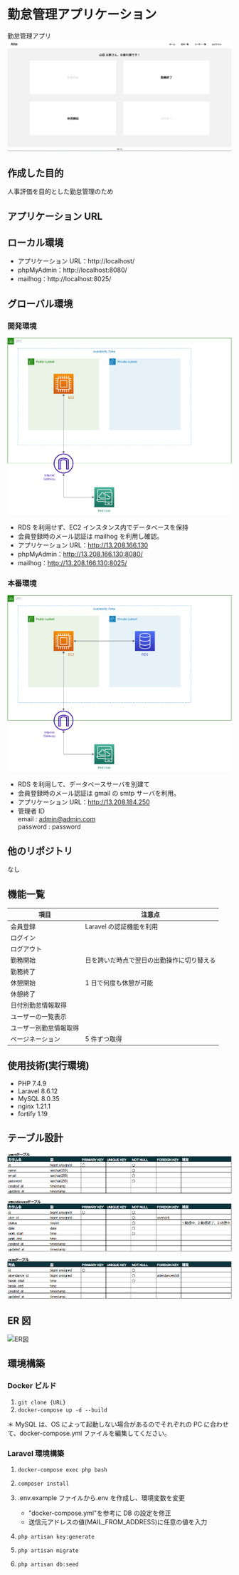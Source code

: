 # 勤怠管理アプリケーション

勤怠管理アプリ
![atte画面](./img/atte画面.png)

## 作成した目的

人事評価を目的とした勤怠管理のため

## アプリケーション URL

## ローカル環境

- アプリケーション URL：http://localhost/
- phpMyAdmin：http://localhost:8080/
- mailhog：http://localhost:8025/

## グローバル環境

### 開発環境

![ER図](<./img/インフラ環境(test).png>)

- RDS を利用せず、EC2 インスタンス内でデータベースを保持
- 会員登録時のメール認証は mailhog を利用し確認。
- アプリケーション URL：http://13.208.166.130
- phpMyAdmin：http://13.208.166.130:8080/
- mailhog：http://13.208.166.130:8025/

### 本番環境

![ER図](<./img/インフラ環境(product).png>)

- RDS を利用して、データベースサーバを別建て
- 会員登録時のメール認証は gmail の smtp サーバを利用。
- アプリケーション URL：http://13.208.184.250
- 管理者 ID  
   email : admin@admin.com  
   password : password

## 他のリポジトリ

なし

## 機能一覧

| 項目                   | 注意点                                     |
| ---------------------- | ------------------------------------------ |
| 会員登録               | Laravel の認証機能を利用                   |
| ログイン               |                                            |
| ログアウト             |                                            |
| 勤務開始               | 日を跨いだ時点で翌日の出勤操作に切り替える |
| 勤務終了               |                                            |
| 休憩開始               | 1 日で何度も休憩が可能                     |
| 休憩終了               |                                            |
| 日付別勤怠情報取得     |                                            |
| ユーザーの一覧表示     |                                            |
| ユーザー別勤怠情報取得 |                                            |
| ページネーション       | 5 件ずつ取得                               |

## 使用技術(実行環境)

- PHP 7.4.9
- Laravel 8.6.12
- MySQL 8.0.35
- nginx 1.21.1
- fortify 1.19

## テーブル設計

![テーブル仕様](./img/テーブル仕様.png)

## ER 図

![ER図](./img/ER図.png)

## 環境構築

### Docker ビルド

1. `git clone {URL}`
2. `docker-compose up -d --build`

＊ MySQL は、OS によって起動しない場合があるのでそれぞれの PC に合わせて、docker-compose.yml ファイルを編集してください。

### Laravel 環境構築

1. `docker-compose exec php bash`
2. `composer install`
3. .env.example ファイルから.env を作成し、環境変数を変更

   - "docker-compose.yml"を参考に DB の設定を修正
   - 送信元アドレスの値(MAIL_FROM_ADDRESS)に任意の値を入力

4. `php artisan key:generate`
5. `php artisan migrate`
6. `php artisan db:seed`
